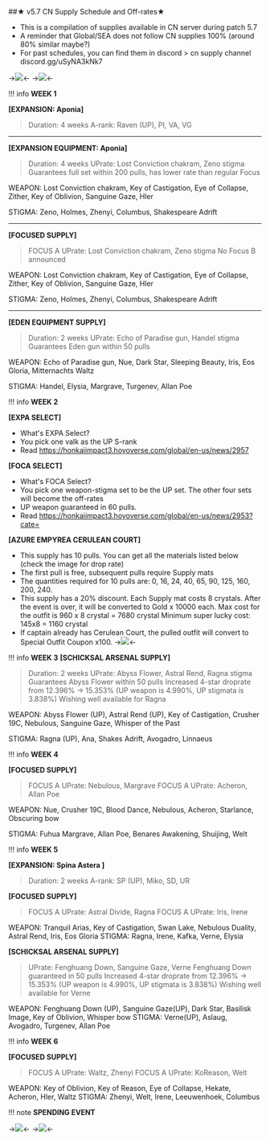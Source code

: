 ##★ v5.7 CN Supply Schedule and Off-rates★
- This is a compilation of supplies available in CN server during patch 5.7
- A reminder that Global/SEA does not follow CN supplies 100% (around 80% similar maybe?)
- For past schedules, you can find them in discord > cn supply channel discord.gg/uSyNA3kNk7

->![](https://i.imgur.com/AmVSUNH.png)<-
->![](https://i.imgur.com/doT0Tfc.jpg)<-

!!! info
	**WEEK 1**

**[EXPANSION: Aponia]**
> Duration: 4 weeks
A-rank: Raven (UP), PI, VA, VG
***
**[EXPANSION EQUIPMENT: Aponia]**
> Duration: 4 weeks
> UPrate: Lost Conviction chakram, Zeno stigma
> Guarantees full set within 200 pulls, has lower rate than regular Focus

WEAPON: Lost Conviction chakram, Key of Castigation, Eye of Collapse, Zither, Key of Oblivion, Sanguine Gaze, Hler

STIGMA: Zeno, Holmes, Zhenyi, Columbus, Shakespeare Adrift
***
**[FOCUSED SUPPLY]**
> FOCUS A UPrate: Lost Conviction chakram, Zeno stigma
> No Focus B announced

WEAPON: Lost Conviction chakram, Key of Castigation, Eye of Collapse, Zither, Key of Oblivion, Sanguine Gaze, Hler

STIGMA: Zeno, Holmes, Zhenyi, Columbus, Shakespeare Adrift
***
**[EDEN EQUIPMENT SUPPLY]**
> Duration: 2 weeks
> UPrate: Echo of Paradise gun, Handel stigma
> Guarantees Eden gun within 50 pulls

WEAPON: Echo of Paradise gun, Nue, Dark Star, Sleeping Beauty, Iris, Eos Gloria, Mitternachts Waltz

STIGMA: Handel, Elysia, Margrave, Turgenev, Allan Poe

!!! info
	**WEEK 2**

**[EXPA SELECT]**
- What's EXPA Select? 
- You pick one valk as the UP S-rank
- Read https://honkaiimpact3.hoyoverse.com/global/en-us/news/2957

**[FOCA SELECT]**
- What's FOCA Select? 
- You pick one weapon-stigma set to be the UP set. The other four sets will become the off-rates
- UP weapon guaranteed in 60 pulls.
- Read https://honkaiimpact3.hoyoverse.com/global/en-us/news/2953?cate=

**[AZURE EMPYREA CERULEAN COURT]**
- This supply has 10 pulls. You can get all the materials listed below (check the image for drop rate)
- The first pull is free, subsequent pulls require Supply mats
- The quantities required for 10 pulls are: 0, 16, 24, 40, 65, 90, 125, 160, 200, 240.
- This supply has a 20% discount. Each Supply mat costs 8 crystals. After the event is over, it will be converted to Gold x 10000 each. 
Max cost for the outfit is 960 x 8 crystal = 7680 crystal
Minimum super lucky cost: 145x8 = 1160 crystal
- If captain already has Cerulean Court, the pulled outfit will convert to Special Outfit Coupon x100.
->![](https://upload-os-bbs.hoyolab.com/upload/2022/04/29/1021101/67fb4adb10b2973d3eb1ff218372fd00_6964659283021732243.png)<-

!!! info
	**WEEK 3**
**[SCHICKSAL ARSENAL SUPPLY]**
> Duration: 2 weeks
> UPrate: Abyss Flower, Astral Rend, Ragna stigma
> Guarantees Abyss Flower within 50 pulls
> Increased 4-star droprate from 12.396% → 15.353% (UP weapon is 4.990%, UP stigmata is 3.838%)
> Wishing well available for Ragna

WEAPON: Abyss Flower (UP), Astral Rend (UP), Key of Castigation, Crusher 19C, Nebulous, Sanguine Gaze, Whisper of the Past

STIGMA: Ragna (UP), Ana, Shakes Adrift, Avogadro, Linnaeus

!!! info
	**WEEK 4**

**[FOCUSED SUPPLY]**
> FOCUS A UPrate: Nebulous, Margrave
> FOCUS A UPrate: Acheron, Allan Poe

WEAPON: Nue, Crusher 19C, Blood Dance, Nebulous, Acheron, Starlance, Obscuring bow

STIGMA: Fuhua Margrave, Allan Poe, Benares Awakening, Shuijing, Welt

!!! info
	**WEEK 5**

**[EXPANSION: Spina Astera ]**
> Duration: 2 weeks
A-rank: SP (UP), Miko, SD, UR

**[FOCUSED SUPPLY]**
> FOCUS A UPrate: Astral Divide, Ragna
> FOCUS A UPrate: Iris, Irene

WEAPON: Tranquil Arias, Key of Castigation, Swan Lake, Nebulous Duality, Astral Rend, Iris, Eos Gloria
STIGMA: Ragna, Irene, Kafka, Verne, Elysia

**[SCHICKSAL ARSENAL SUPPLY]**
> UPrate: Fenghuang Down, Sanguine Gaze, Verne
> Fenghuang Down guaranteed in 50 pulls
> Increased 4-star droprate from 12.396% → 15.353% (UP weapon is 4.990%, UP stigmata is 3.838%)
> Wishing well available for Verne

WEAPON: Fenghuang Down (UP), Sanguine Gaze(UP), Dark Star, Basilisk Image, Key of Oblivion, Whisper bow
STIGMA: Verne(UP), Aslaug, Avogadro, Turgenev, Allan Poe

!!! info
	**WEEK 6**

**[FOCUSED SUPPLY]**
> FOCUS A UPrate: Waltz, Zhenyi
> FOCUS A UPrate: KoReason, Welt

WEAPON: Key of Oblivion, Key of Reason, Eye of Collapse, Hekate, Acheron, Hler, Waltz
STIGMA: Zhenyi, Welt, Irene, Leeuwenhoek, Columbus


!!! note
	**SPENDING EVENT**

->![](https://upload-os-bbs.hoyolab.com/upload/2022/04/29/1021101/740d5028419892b15a55039cf12a0cef_3199712720254735900.png)<-
->![](https://upload-os-bbs.hoyolab.com/upload/2022/04/29/1021101/a6cf74a14e154922719cfaeb839cd3d4_6216061686892560713.png)<-

